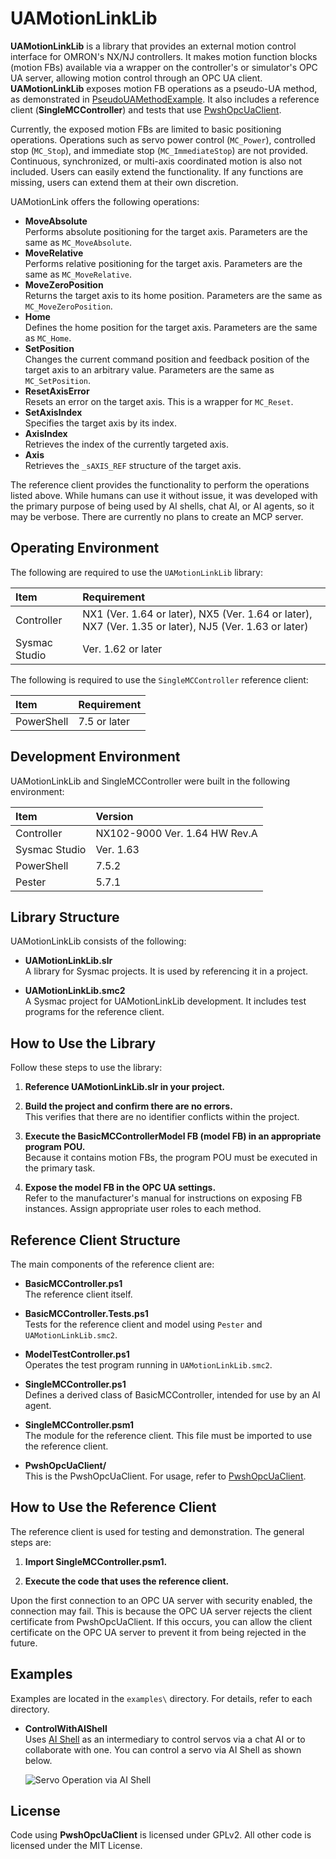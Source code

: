# UAMotionLinkLib
**UAMotionLinkLib** is a library that provides an external motion control interface for OMRON's NX/NJ controllers.
It makes motion function blocks (motion FBs) available via a wrapper on the controller's or simulator's OPC UA server, allowing motion control through an OPC UA client.
**UAMotionLinkLib** exposes motion FB operations as a pseudo-UA method, as demonstrated in [PseudoUAMethodExample](https://github.com/kmu2030/PseudoUAMethodExample).
It also includes a reference client (**SingleMCController**) and tests that use [PwshOpcUaClient](https://github.com/kmu2030/PwshOpcUaClient).

Currently, the exposed motion FBs are limited to basic positioning operations.
Operations such as servo power control (`MC_Power`), controlled stop (`MC_Stop`), and immediate stop (`MC_ImmediateStop`) are not provided.
Continuous, synchronized, or multi-axis coordinated motion is also not included.
Users can easily extend the functionality.
If any functions are missing, users can extend them at their own discretion.

UAMotionLink offers the following operations:

  * **MoveAbsolute**   
    Performs absolute positioning for the target axis.
    Parameters are the same as `MC_MoveAbsolute`.
  * **MoveRelative**   
    Performs relative positioning for the target axis.
    Parameters are the same as `MC_MoveRelative`.
  * **MoveZeroPosition**   
    Returns the target axis to its home position.
    Parameters are the same as `MC_MoveZeroPosition`.
  * **Home**   
    Defines the home position for the target axis.
    Parameters are the same as `MC_Home`.
  * **SetPosition**   
    Changes the current command position and feedback position of the target axis to an arbitrary value.
    Parameters are the same as `MC_SetPosition`.
  * **ResetAxisError**   
    Resets an error on the target axis.
    This is a wrapper for `MC_Reset`.
  * **SetAxisIndex**   
    Specifies the target axis by its index.
  * **AxisIndex**   
    Retrieves the index of the currently targeted axis.
  * **Axis**   
    Retrieves the `_sAXIS_REF` structure of the target axis.

The reference client provides the functionality to perform the operations listed above. While humans can use it without issue, it was developed with the primary purpose of being used by AI shells, chat AI, or AI agents, so it may be verbose. There are currently no plans to create an MCP server.

## Operating Environment
The following are required to use the `UAMotionLinkLib` library:

| Item | Requirement |
| :--- | :--- |
| Controller | NX1 (Ver. 1.64 or later), NX5 (Ver. 1.64 or later), NX7 (Ver. 1.35 or later), NJ5 (Ver. 1.63 or later) |
| Sysmac Studio | Ver. 1.62 or later |

The following is required to use the `SingleMCController` reference client:

| Item | Requirement |
| :--- | :--- |
| PowerShell | 7.5 or later |

## Development Environment
UAMotionLinkLib and SingleMCController were built in the following environment:

| Item | Version |
| :--- | :--- |
| Controller | NX102-9000 Ver. 1.64 HW Rev.A |
| Sysmac Studio | Ver. 1.63 |
| PowerShell | 7.5.2 |
| Pester | 5.7.1 |

## Library Structure
UAMotionLinkLib consists of the following:

  * **UAMotionLinkLib.slr**   
    A library for Sysmac projects. It is used by referencing it in a project.

  * **UAMotionLinkLib.smc2**   
    A Sysmac project for UAMotionLinkLib development. It includes test programs for the reference client.

## How to Use the Library
Follow these steps to use the library:

1.  **Reference UAMotionLinkLib.slr in your project.**

2.  **Build the project and confirm there are no errors.**   
    This verifies that there are no identifier conflicts within the project.

3.  **Execute the BasicMCControllerModel FB (model FB) in an appropriate program POU.**   
    Because it contains motion FBs, the program POU must be executed in the primary task.

4.  **Expose the model FB in the OPC UA settings.**   
    Refer to the manufacturer's manual for instructions on exposing FB instances.
    Assign appropriate user roles to each method.

## Reference Client Structure
The main components of the reference client are:

  * **BasicMCController.ps1**   
    The reference client itself.

  * **BasicMCController.Tests.ps1**   
    Tests for the reference client and model using `Pester` and `UAMotionLinkLib.smc2`.

  * **ModelTestController.ps1**   
    Operates the test program running in `UAMotionLinkLib.smc2`.

  * **SingleMCController.ps1**   
    Defines a derived class of BasicMCController, intended for use by an AI agent.

  * **SingleMCController.psm1**   
    The module for the reference client. This file must be imported to use the reference client.

  * **PwshOpcUaClient/**   
    This is the PwshOpcUaClient. For usage, refer to [PwshOpcUaClient](https://github.com/kmu2030/PwshOpcUaClient).

## How to Use the Reference Client
The reference client is used for testing and demonstration.
The general steps are:

1.  **Import SingleMCController.psm1.**

2.  **Execute the code that uses the reference client.**

Upon the first connection to an OPC UA server with security enabled, the connection may fail.
This is because the OPC UA server rejects the client certificate from PwshOpcUaClient.
If this occurs, you can allow the client certificate on the OPC UA server to prevent it from being rejected in the future.

## Examples
Examples are located in the `examples\` directory. For details, refer to each directory.

  * **ControlWithAIShell**   
    Uses [AI Shell](https://learn.microsoft.com/en-us/powershell/utility-modules/aishell/overview?view=ps-modules) as an intermediary to control servos via a chat AI or to collaborate with one.
    You can control a servo via AI Shell as shown below.

    ![Servo Operation via AI Shell](./images/control-with-ai-shell.gif)

## License
Code using **PwshOpcUaClient** is licensed under GPLv2.
All other code is licensed under the MIT License.
